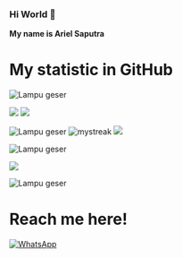 ### Hi World 👋

**My name is Ariel Saputra**
</br>

# My statistic in GitHub

![Lampu geser](https://user-images.githubusercontent.com/88439222/164865523-76e64f6a-277c-4020-9661-4804e4392323.gif)

![](https://github-readme-stats.vercel.app/api?username=arielxzy&show_icons=true&theme=github_dark)
![](https://github-profile-summary-cards.vercel.app/api/cards/repos-per-language?username=arielxzy&theme=github_dark)

![Lampu geser](https://user-images.githubusercontent.com/88439222/164865523-76e64f6a-277c-4020-9661-4804e4392323.gif)
<img src="https://github-readme-streak-stats.herokuapp.com/?user=arielxzy&theme=tokyonight_duo" alt="mystreak"/>
![](https://github-profile-summary-cards.vercel.app/api/cards/most-commit-language?username=arielxzy&theme=github_dark)

![Lampu geser](https://user-images.githubusercontent.com/88439222/164865523-76e64f6a-277c-4020-9661-4804e4392323.gif)

[![](https://activity-graph.herokuapp.com/graph?username=arielxzy&theme=react-dark)](AkuraDiary)

![Lampu geser](https://user-images.githubusercontent.com/88439222/164865715-a1ad8c93-86a1-47a6-a075-4e4ce656dbe0.gif)


# Reach me here!

[![WhatsApp](https://img.shields.io/badge/WhatsApp-25D366?style=for-the-badge&logo=whatsapp&logoColor=white)](https://api.whatsapp.com/send?phone=6287798426632)
